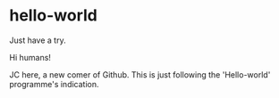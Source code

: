 # hello-world
Just have a try.

Hi humans!

JC here, a new comer of Github.
This is just following the 'Hello-world' programme's indication.
